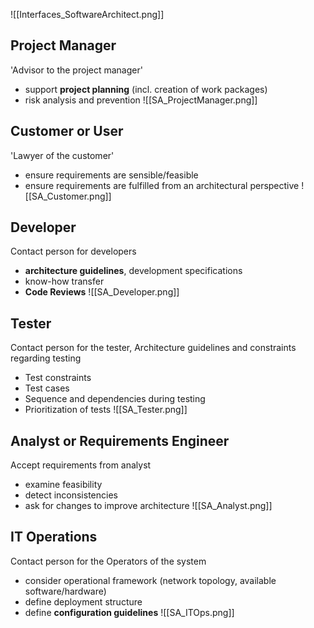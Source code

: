![[Interfaces_SoftwareArchitect.png]]

## Project Manager
'Advisor to the project manager'
- support **project planning** (incl. creation of work packages)
- risk analysis and prevention
![[SA_ProjectManager.png]]


## Customer or User
'Lawyer of the customer'
- ensure requirements are sensible/feasible
- ensure requirements are fulfilled from an architectural perspective
![[SA_Customer.png]]

## Developer
Contact person for developers
- **architecture guidelines**, development specifications
- know-how transfer
- **Code Reviews**
![[SA_Developer.png]]


## Tester
Contact person for the tester, Architecture guidelines and constraints regarding testing
- Test constraints
- Test cases
- Sequence and dependencies during testing
- Prioritization of tests
![[SA_Tester.png]]

## Analyst or Requirements Engineer
Accept requirements from analyst
- examine feasibility
- detect inconsistencies
- ask for changes to improve architecture
![[SA_Analyst.png]]

## IT Operations
Contact person for the Operators of the system
- consider operational framework (network topology, available software/hardware)
- define deployment structure
- define **configuration guidelines**
![[SA_ITOps.png]]